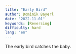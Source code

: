 ```yaml
---
title: "Early Bird"
author: Dominik Bayerl
date: "2022-11-01"
keywords: [Reversing]
difficulty: hard
lang: "en"
...
```


The early bird catches the baby.

